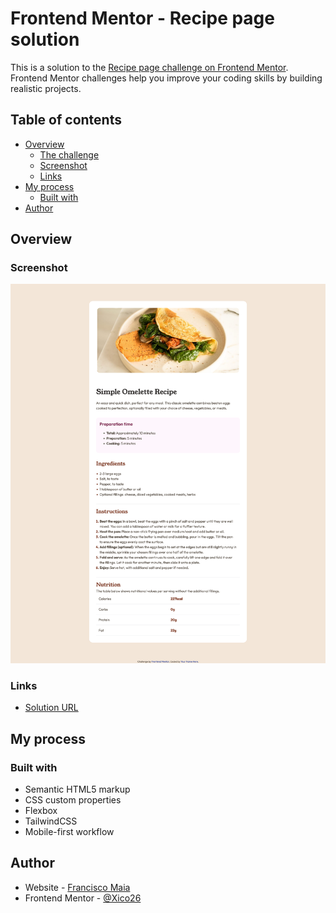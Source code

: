 # Frontend Mentor - Recipe page solution

This is a solution to the [Recipe page challenge on Frontend Mentor](https://www.frontendmentor.io/challenges/recipe-page-KiTsR8QQKm). Frontend Mentor challenges help you improve your coding skills by building realistic projects. 

## Table of contents

- [Overview](#overview)
  - [The challenge](#the-challenge)
  - [Screenshot](#screenshot)
  - [Links](#links)
- [My process](#my-process)
  - [Built with](#built-with)
- [Author](#author)

## Overview

### Screenshot

![](./screenshot.png)

### Links

- [Solution URL](https://xico26.github.io/fm-recipe-page)

## My process

### Built with

- Semantic HTML5 markup
- CSS custom properties
- Flexbox
- TailwindCSS
- Mobile-first workflow

## Author

- Website - [Francisco Maia](https://xico26.github.io)
- Frontend Mentor - [@Xico26](https://www.frontendmentor.io/profile/Xico26)
